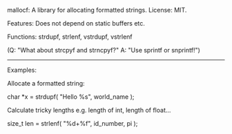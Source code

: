 mallocf: A library for allocating formatted strings.  License: MIT.

Features: Does not depend on static buffers etc.

Functions:  strdupf, strlenf, vstrdupf, vstrlenf

(Q: "What about strcpyf and strncpyf?"  A: "Use sprintf or snprintf!")

------------

Examples:

Allocate a formatted string:

char *x = strdupf( "Hello %s", world_name );

Calculate tricky lengths e.g. length of int, length of float...

size_t len = strlenf( "%d+%f", id_number, pi );
